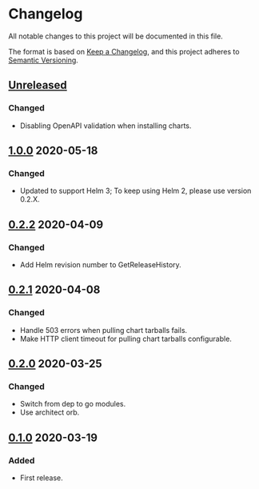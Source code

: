 # Changelog

All notable changes to this project will be documented in this file.

The format is based on [Keep a Changelog](https://keepachangelog.com/en/1.0.0/),
and this project adheres to [Semantic Versioning](https://semver.org/spec/v2.0.0.html).

## [Unreleased]

### Changed

- Disabling OpenAPI validation when installing charts.

## [1.0.0] 2020-05-18

### Changed

- Updated to support Helm 3; To keep using Helm 2, please use version 0.2.X.

## [0.2.2] 2020-04-09

### Changed

- Add Helm revision number to GetReleaseHistory.

## [0.2.1] 2020-04-08

### Changed

- Handle 503 errors when pulling chart tarballs fails.
- Make HTTP client timeout for pulling chart tarballs configurable.

## [0.2.0] 2020-03-25

### Changed

- Switch from dep to go modules.
- Use architect orb.

## [0.1.0] 2020-03-19

### Added

- First release.

[Unreleased]: https://github.com/giantswarm/helmclient/compare/v1.0.0...HEAD
[1.0.0]: https://github.com/giantswarm/helmclient/compare/v0.2.2..v1.0.0
[0.2.2]: https://github.com/giantswarm/helmclient/compare/v0.2.1..v0.2.2
[0.2.1]: https://github.com/giantswarm/helmclient/compare/v0.2.0..v0.2.1
[0.2.0]: https://github.com/giantswarm/helmclient/compare/v0.1.0..v0.2.0

[0.1.0]: https://github.com/giantswarm/helmclient/releases/tag/v0.1.0
